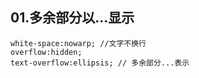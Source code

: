 ## 01.多余部分以...显示
```
white-space:nowarp; //文字不换行
overflow:hidden;
text-overflow:ellipsis; // 多余部分...表示
```

